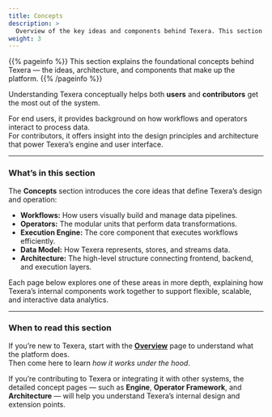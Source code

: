 ```yaml
---
title: Concepts
description: >
  Overview of the key ideas and components behind Texera. This section introduces core concepts that help users and contributors understand how Texera works.
weight: 3
---
```


{{% pageinfo %}}
This section explains the foundational concepts behind Texera — the ideas, architecture, and components that make up the platform.
{{% /pageinfo %}}

Understanding Texera conceptually helps both **users** and **contributors** get the most out of the system.

For end users, it provides background on how workflows and operators interact to process data.  
For contributors, it offers insight into the design principles and architecture that power Texera’s engine and user interface.

---

### What’s in this section

The **Concepts** section introduces the core ideas that define Texera’s design and operation:

- **Workflows:** How users visually build and manage data pipelines.
- **Operators:** The modular units that perform data transformations.
- **Execution Engine:** The core component that executes workflows efficiently.
- **Data Model:** How Texera represents, stores, and streams data.
- **Architecture:** The high-level structure connecting frontend, backend, and execution layers.

Each page below explores one of these areas in more depth, explaining how Texera’s internal components work together to support flexible, scalable, and interactive data analytics.

---

### When to read this section

If you’re new to Texera, start with the **[Overview](/docs/overview/)** page to understand what the platform does.  
Then come here to learn *how it works under the hood*.

If you’re contributing to Texera or integrating it with other systems, the detailed concept pages — such as **Engine**, **Operator Framework**, and **Architecture** — will help you understand Texera’s internal design and extension points.
